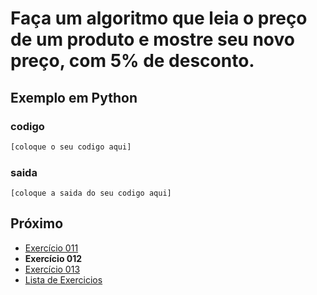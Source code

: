 # Faça um algoritmo que leia o preço de um produto e mostre seu novo preço, com 5% de desconto.

## Exemplo em Python

### codigo

``` python
[coloque o seu codigo aqui]
```

### saida

```
[coloque a saida do seu codigo aqui]
```

## Próximo

- [Exercício 011](../../011python)
- **Exercício 012**
- [Exercício 013](../../013python)
- [Lista de Exercicios](../../)

